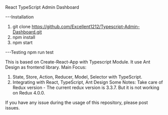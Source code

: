 React TypeScript Admin Dashboard

---Installation
1. git clone https://github.com/Excellent1212/Typescript-Admin-Dashboard.git
2. npm install
3. npm start

---Testing
npm run test

This is based on Create-React-App with Typescript Module.
It use Ant Design as frontend library.
Main Focus: 
  1. State, Store, Action, Reducer, Model, Selector with TypeScript. 
  2. Integrating with React, TypeScript, Ant Design
Some Notes:
  Take care of Redux version - The current redux version is 3.3.7.
  But it is not working on Redux 4.0.0.
  
If you have any issue during the usage of this repository, please post issues.
